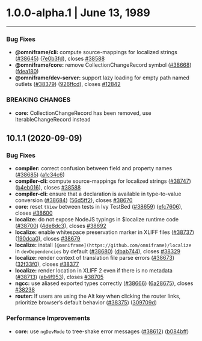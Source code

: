 <a name="11.0.0-next.1"></a>
# 1.0.0-alpha.1 | June 13, 1989

---

### Bug Fixes

* **@omniframe/cli:** compute source-mappings for localized strings ([#38645](https://github.com/omniframe/omniframe/issues/38645)) ([7e0b3fd](https://github.com/omniframe/omniframe/commit/7e0b3fd)), closes [#38588](https://github.com/omniframe/omniframe/issues/38588)
* **@omniframe/core:** remove CollectionChangeRecord symbol ([#38668](https://github.com/omniframe/omniframe/issues/38668)) ([fdea180](https://github.com/omniframe/omniframe/commit/fdea180))
* **@omniframe/dev-server:** support lazy loading for empty path named outlets ([#38379](https://github.com/omniframe/omniframe/issues/38379)) ([926ffcd](https://github.com/omniframe/omniframe/commit/926ffcd)), closes [#12842](https://github.com/omniframe/omniframe/issues/12842)


### BREAKING CHANGES

* **core:** CollectionChangeRecord has been removed, use IterableChangeRecord
instead



<a name="10.1.1"></a>
## 10.1.1 (2020-09-09)


### Bug Fixes

* **compiler:** correct confusion between field and property names ([#38685](https://github.com/omniframe/omniframe/issues/38685)) ([a1c34c6](https://github.com/omniframe/omniframe/commit/a1c34c6))
* **compiler-cli:** compute source-mappings for localized strings ([#38747](https://github.com/omniframe/omniframe/issues/38747)) ([b4eb016](https://github.com/omniframe/omniframe/commit/b4eb016)), closes [#38588](https://github.com/omniframe/omniframe/issues/38588)
* **compiler-cli:** ensure that a declaration is available in type-to-value conversion ([#38684](https://github.com/omniframe/omniframe/issues/38684)) ([56d5ff2](https://github.com/omniframe/omniframe/commit/56d5ff2)), closes [#38670](https://github.com/omniframe/omniframe/issues/38670)
* **core:** reset `tView` between tests in Ivy TestBed ([#38659](https://github.com/omniframe/omniframe/issues/38659)) ([efc7606](https://github.com/omniframe/omniframe/commit/efc7606)), closes [#38600](https://github.com/omniframe/omniframe/issues/38600)
* **localize:** do not expose NodeJS typings in $localize runtime code ([#38700](https://github.com/omniframe/omniframe/issues/38700)) ([4de8dc3](https://github.com/omniframe/omniframe/commit/4de8dc3)), closes [#38692](https://github.com/omniframe/omniframe/issues/38692)
* **localize:** enable whitespace preservation marker in XLIFF files ([#38737](https://github.com/omniframe/omniframe/issues/38737)) ([190dca0](https://github.com/omniframe/omniframe/commit/190dca0)), closes [#38679](https://github.com/omniframe/omniframe/issues/38679)
* **localize:** install `[@omniframe](https://github.com/omniframe)/localize` in `devDependencies` by default ([#38680](https://github.com/omniframe/omniframe/issues/38680)) ([dbab744](https://github.com/omniframe/omniframe/commit/dbab744)), closes [#38329](https://github.com/omniframe/omniframe/issues/38329)
* **localize:** render context of translation file parse errors ([#38673](https://github.com/omniframe/omniframe/issues/38673)) ([32f33f0](https://github.com/omniframe/omniframe/commit/32f33f0)), closes [#38377](https://github.com/omniframe/omniframe/issues/38377)
* **localize:** render location in XLIFF 2 even if there is no metadata ([#38713](https://github.com/omniframe/omniframe/issues/38713)) ([ab4f953](https://github.com/omniframe/omniframe/commit/ab4f953)), closes [#38705](https://github.com/omniframe/omniframe/issues/38705)
* **ngcc:** use aliased exported types correctly ([#38666](https://github.com/omniframe/omniframe/issues/38666)) ([6a28675](https://github.com/omniframe/omniframe/commit/6a28675)), closes [#38238](https://github.com/omniframe/omniframe/issues/38238)
* **router:** If users are using the Alt key when clicking the router links, prioritize browser’s default behavior ([#38375](https://github.com/omniframe/omniframe/issues/38375)) ([309709d](https://github.com/omniframe/omniframe/commit/309709d))


### Performance Improvements

* **core:** use `ngDevMode` to tree-shake error messages ([#38612](https://github.com/omniframe/omniframe/issues/38612)) ([b084bff](https://github.com/omniframe/omniframe/commit/b084bff))